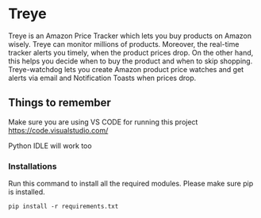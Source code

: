 # Treye
Treye is an Amazon Price Tracker which lets you buy products on
Amazon wisely. Treye can monitor millions of products.
Moreover, the real-time tracker alerts you timely, when the product
prices drop. On the other hand, this helps you decide when to buy the
product and when to skip shopping.
Treye-watchdog lets you create Amazon product price watches and get
alerts via email and Notification Toasts when prices drop.

## Things to remember
Make sure you are using VS CODE for running this project
https://code.visualstudio.com/

Python IDLE will work too

### Installations
Run this command to install all the required modules.
Please make sure pip is installed.
```
pip install -r requirements.txt
```